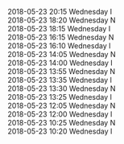 2018-05-23 20:15 Wednesday  I  
2018-05-23 18:20 Wednesday  N  
2018-05-23 18:15 Wednesday  I  
2018-05-23 16:15 Wednesday  N  
2018-05-23 16:10 Wednesday  I  
2018-05-23 14:05 Wednesday  N  
2018-05-23 14:00 Wednesday  I  
2018-05-23 13:55 Wednesday  N  
2018-05-23 13:35 Wednesday  I  
2018-05-23 13:30 Wednesday  N  
2018-05-23 13:25 Wednesday  I  
2018-05-23 12:05 Wednesday  N  
2018-05-23 12:00 Wednesday  I  
2018-05-23 10:25 Wednesday  N  
2018-05-23 10:20 Wednesday  I  
